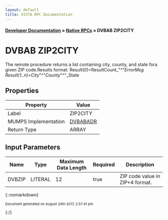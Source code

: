 ```yaml
---
layout: default
title: VISTA RPC Documentation
---
```


#### [Developer Documentation](../index) &#187; [Native RPCs](TableOfContents) &#187; DVBAB ZIP2CITY<br/>
# DVBAB ZIP2CITY

The remote procedure returns a list containing city, county, and state fora given ZIP code.Results format:  Result(0)=ResultCount_"^"_ErrorMsg                 Result(1..n)=City_"^"_County_"^"_State

## Properties

Property | Value
--- | ---
Label | ZIP2CITY
MUMPS Implementation | [DVBABADR](http://code.osehra.org/dox/Routine_DVBABADR_source.html)
Return Type | ARRAY


## Input Parameters

Name | Type | Maximum Data Length | Required | Description
--- | --- | --- | --- | ---
DVBZIP | LITERAL | 12 | true | ZIP code value in ZIP+4 format.



{::nomarkdown} <br/><p style="font-size: 11px">Document generated on August 24th 2017, 2:57:41 pm</p>{:/}